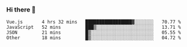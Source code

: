 ### Hi there 👋

<!--START_SECTION:waka-->

```text
Vue.js       4 hrs 32 mins   █████████████████▓░░░░░░░   70.77 %
JavaScript   52 mins         ███▒░░░░░░░░░░░░░░░░░░░░░   13.71 %
JSON         21 mins         █▒░░░░░░░░░░░░░░░░░░░░░░░   05.55 %
Other        18 mins         █▒░░░░░░░░░░░░░░░░░░░░░░░   04.72 %
```

<!--END_SECTION:waka-->

<!--
**Jonas-VanHaeken/Jonas-VanHaeken** is a ✨ _special_ ✨ repository because its `README.md` (this file) appears on your GitHub profile.

Here are some ideas to get you started:

- 🔭 I’m currently working on ...
- 🌱 I’m currently learning ...
- 👯 I’m looking to collaborate on ...
- 🤔 I’m looking for help with ...
- 💬 Ask me about ...
- 📫 How to reach me: ...
- 😄 Pronouns: ...
- ⚡ Fun fact: ...
-->
